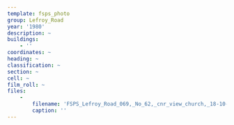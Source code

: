 ```yaml
---
template: fsps_photo
group: Lefroy_Road
year: '1980'
description: ~
buildings:
    - ''
coordinates: ~
heading: ~
classification: ~
section: ~
cell: ~
film_roll: ~
files:
    -
        filename: 'FSPS_Lefroy_Road_069,_No_62,_cnr_view_church,_18-10-M,_1980.png'
        caption: ''
---
```


